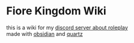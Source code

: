# Fiore Kingdom Wiki

this is a wiki for my [discord server about roleplay](https://discord.gg/yXnwkYUFKC)<br>
made with [obsidian](https://obsidian.md/) and [quartz](https://quartz.jzhao.xyz/)
